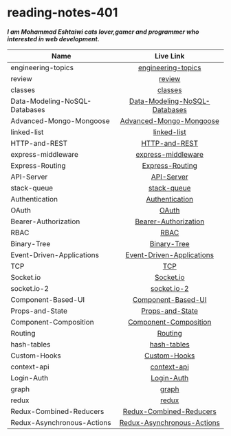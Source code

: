 # reading-notes-401

**_I am Mohammad Eshtaiwi cats lover,gamer and programmer who interested in web development._**

| Name                          |                                                      Live Link                                                       |
| ----------------------------- | :------------------------------------------------------------------------------------------------------------------: |
| engineering-topics            |            [engineering-topics](https://mohammad-eshtaiwi.github.io/reading-notes-401/engineering-topics)            |
| review                        |                        [review](https://mohammad-eshtaiwi.github.io/reading-notes-401/review)                        |
| classes                       |                       [classes](https://mohammad-eshtaiwi.github.io/reading-notes-401/classes)                       |
| Data-Modeling-NoSQL-Databases | [Data-Modeling-NoSQL-Databases](https://mohammad-eshtaiwi.github.io/reading-notes-401/Data-Modeling-NoSQL-Databases) |
| Advanced-Mongo-Mongoose       |       [Advanced-Mongo-Mongoose](https://mohammad-eshtaiwi.github.io/reading-notes-401/Advanced-Mongo-Mongoose)       |
| linked-list                   |                   [linked-list](https://mohammad-eshtaiwi.github.io/reading-notes-401/linked-list)                   |
| HTTP-and-REST                 |                 [HTTP-and-REST](https://mohammad-eshtaiwi.github.io/reading-notes-401/HTTP-and-REST)                 |
| express-middleware            |            [express-middleware](https://mohammad-eshtaiwi.github.io/reading-notes-401/express-middleware)            |
| Express-Routing               |               [Express-Routing](https://mohammad-eshtaiwi.github.io/reading-notes-401/Express-Routing)               |
| API-Server                    |                    [API-Server](https://mohammad-eshtaiwi.github.io/reading-notes-401/API-Server)                    |
| stack-queue                   |                   [stack-queue](https://mohammad-eshtaiwi.github.io/reading-notes-401/stack-queue)                   |
| Authentication                |                [Authentication](https://mohammad-eshtaiwi.github.io/reading-notes-401/Authentication)                |
| OAuth                         |                         [OAuth](https://mohammad-eshtaiwi.github.io/reading-notes-401/OAuth)                         |
| Bearer-Authorization          |          [Bearer-Authorization](https://mohammad-eshtaiwi.github.io/reading-notes-401/Bearer-Authorization)          |
| RBAC                          |                          [RBAC](https://mohammad-eshtaiwi.github.io/reading-notes-401/RBAC)                          |
| Binary-Tree                   |                   [Binary-Tree](https://mohammad-eshtaiwi.github.io/reading-notes-401/Binary-Tree)                   |
| Event-Driven-Applications     |     [Event-Driven-Applications](https://mohammad-eshtaiwi.github.io/reading-notes-401/Event-Driven-Applications)     |
| TCP                           |                           [TCP](https://mohammad-eshtaiwi.github.io/reading-notes-401/TCP)                           |
| Socket.io                     |                     [Socket.io](https://mohammad-eshtaiwi.github.io/reading-notes-401/Socket.io)                     |
| socket.io-2                   |                   [socket.io-2](https://mohammad-eshtaiwi.github.io/reading-notes-401/socket.io-2)                   |
| Component-Based-UI            |            [Component-Based-UI](https://mohammad-eshtaiwi.github.io/reading-notes-401/Component-Based-UI)            |
| Props-and-State               |               [Props-and-State](https://mohammad-eshtaiwi.github.io/reading-notes-401/Props-and-State)               |
| Component-Composition         |         [Component-Composition](https://mohammad-eshtaiwi.github.io/reading-notes-401/Component-Composition)         |
| Routing                       |                       [Routing](https://mohammad-eshtaiwi.github.io/reading-notes-401/Routing)                       |
| hash-tables                   |                   [hash-tables](https://mohammad-eshtaiwi.github.io/reading-notes-401/hash-tables)                   |
| Custom-Hooks                  |                  [Custom-Hooks](https://mohammad-eshtaiwi.github.io/reading-notes-401/Custom-Hooks)                  |
| context-api                   |                   [context-api](https://mohammad-eshtaiwi.github.io/reading-notes-401/context-api)                   |
| Login-Auth                    |                    [Login-Auth](https://mohammad-eshtaiwi.github.io/reading-notes-401/Login-Auth)                    |
| graph                         |                         [graph](https://mohammad-eshtaiwi.github.io/reading-notes-401/graph)                         |
| redux                         |                         [redux](https://mohammad-eshtaiwi.github.io/reading-notes-401/redux)                         |
| Redux-Combined-Reducers       |       [Redux-Combined-Reducers](https://mohammad-eshtaiwi.github.io/reading-notes-401/Redux-Combined-Reducers)       |
| Redux-Asynchronous-Actions    |    [Redux-Asynchronous-Actions](https://mohammad-eshtaiwi.github.io/reading-notes-401/Redux-Asynchronous-Actions)    |
